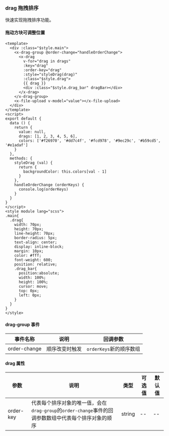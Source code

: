 ### drag 拖拽排序
快速实现拖拽排序功能。

#### 拖动方块可调整位置
```vue
<template>
  <div :class="$style.main">
    <x-drag-group @order-change="handleOrderChange">
      <x-drag
        v-for="drag in drags" 
        :key="drag" 
        :order-key="drag"
        :style="styleDrag(drag)"
        :class="$style.drag">
        {{ drag }}
        <div :class="$style.drag_bar" dragBar></div>
      </x-drag>
    </x-drag-group>
    <x-file-upload v-model="value"></x-file-upload>
  </div>
</template>
<script>
export default {
  data () {
    return {
      value: null,
      drags: [1, 2, 3, 4, 5, 6],
      colors: ['#f26970', '#dd7c4f', '#fcd978', '#9ec29c', '#b59cd5', '#e1adaf']
    }
  },
  methods: {
    styleDrag (val) {
      return {
        backgroundColor: this.colors[val - 1]
      }
    },
    handleOrderChange (orderKeys) {
      console.log(orderKeys)
    }
  }
}
</script>
<style module lang="scss">
.main{
  .drag{
    width: 70px;
    height: 70px;
    line-height: 70px;
    border-radius: 5px;
    text-align: center;
    display: inline-block;
    margin: 10px;
    color: #fff;
    font-weight: 600;
    position: relative;
    .drag_bar{
      position:absolute;
      width: 100%;
      height: 100%;
      cursor: move;
      top: 0px;
      left: 0px;
    }
  }
}
</style>
```

#### drag-group 事件
| 事件名称      | 说明    | 回调参数  |
|---------- |-------- |---------- |
| order-change | 顺序改变时触发 | `orderKeys`新的顺序数组  |

#### drag 属性
| 参数      | 说明    | 类型      | 可选值       | 默认值   |
|---------- |-------- |---------- |-------------  |-------- |
| order-key  | 代表每个排序对象的唯一值，会在`drag-group`的`order-change`事件的回调参数数组中代表每个排序对象的顺序 | string  |   -- |    --     |